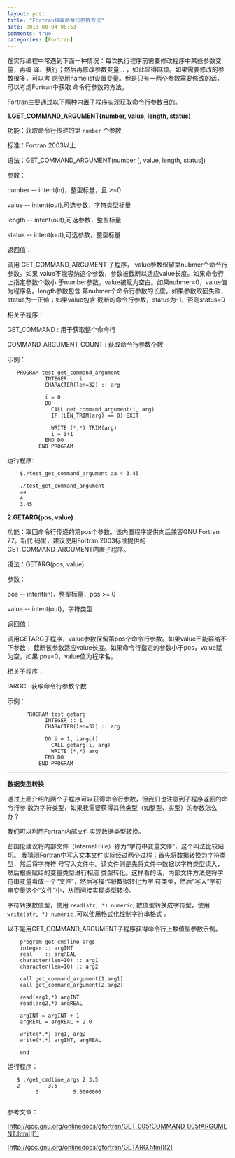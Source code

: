 ```yaml
---
layout: post
title: "Fortran接收命令行参数方法"
date: 2013-08-04 08:53
comments: true
categories: [Fortran]
---
```

在实际编程中常遇到下面一种情况：每次执行程序前需要修改程序中某些参数变量，再编
译、执行；然后再修改参数变量... ，如此显得麻烦。如果需要修改的参数很多，可以考
虑使用namelist设置变量。但是只有一两个参数需要修改的话，可以考虑Fortran中获取
命令行参数的方法。

<!--more-->

Fortran主要通过以下两种内置子程序实现获取命令行参数目的。

**1.GET_COMMAND_ARGUMENT(number, value, length, status)**

 功能：获取命令行传递的第 `number` 个参数
 
 标准：Fortran 2003以上
 
 语法：GET_COMMAND_ARGUMENT(number [, value, length, status])
 
 参数：

  number -- intent(in)，整型标量，且 >=0
 
  value  -- intent(out),可选参数，字符类型标量
  
  length -- intent(out),可选参数，整型标量
  
  status -- intent(out),可选参数，整型标量

 返回值：

  调用 GET_COMMAND_ARGUMENT 子程序， value参数保留第nubmer个命令行参数。如果
  value不能容纳这个参数，参数被截断以适应value长度。如果命令行上指定参数个数小
  于number参数，value被赋为空白。如果nubmer=0，value值为程序名。length参数包含
  第nubmer个命令行参数的长度。如果参数取回失败，status为一正值；如果value包含
  截断的命令行参数，status为-1，否则status=0

 相关子程序：

 GET_COMMAND : 用于获取整个命令行

 COMMAND_ARGUMENT_COUNT : 获取命令行参数个数

 示例：

```
   PROGRAM test_get_command_argument
            INTEGER :: i
            CHARACTER(len=32) :: arg
          
            i = 0
            DO
              CALL get_command_argument(i, arg)
              IF (LEN_TRIM(arg) == 0) EXIT
          
              WRITE (*,*) TRIM(arg)
              i = i+1
            END DO
          END PROGRAM
```

  运行程序:

```
    $./test_get_command_argument aa 4 3.45

    ./test_get_command_argument
	aa
	4
	3.45
```

**2.GETARG(pos, value)**
 
 功能：取回命令行传递的第pos个参数。该内置程序提供向后兼容GNU Fortran 77。新代
 码里，建议使用Fortran 2003标准提供的GET_COMMAND_ARGUMENT内置子程序。

 语法：GETARG(pos, value)

 参数：

  pos   -- intent(in)，整型标量，pos >= 0

  value -- intent(out)，字符类型

 返回值：

  调用GETARG子程序，value参数保留第pos个命令行参数。如果value不能容纳不下参数
  ，截断该参数适应value长度。如果命令行指定的参数小于pos，value赋为空。如果
  pos=0，value值为程序名。

 相关子程序：

 IARGC : 获取命令行参数个数
 
 示例：

```
      PROGRAM test_getarg
            INTEGER :: i
            CHARACTER(len=32) :: arg
          
            DO i = 1, iargc()
              CALL getarg(i, arg)
              WRITE (*,*) arg
            END DO
          END PROGRAM
```


---

**数据类型转换**

通过上面介绍的两个子程序可以获得命令行参数，但我们也注意到子程序返回的命令行参
数为字符类型，如果我需要获得其他类型（如整型、实型）的参数怎么办？

我们可以利用Fortran内部文件实现数据类型转换。

彭国伦建议将内部文件（Internal File）称为“字符串变量文件”，这个叫法比较贴切。
我猜测Fortran中写入文本文件实际经过两个过程：首先将数据转换为字符类型，然后将字符符
号写入文件中。读文件则是先将文件中数据以字符类型读入，然后根据赋给的变量类型进行相应
类型转化。这样看的话，内部文件方法是将字符串变量看成一个“文件”，然后写操作将数据转化为字
符类型，然后“写入”字符串变量这个“文件”中，从而间接实现类型转换。

字符转换数值型，使用 `read(str, *) numeric`;
数值型转换成字符型，使用 `write(str, *) numeric` ,可以使用格式化控制字符串格式
。

以下是用GET_COMMAND_ARGUMENT子程序获得命令行上数值型参数示例。

```
	program get_cmdline_args
	integer :: argINT
	real    :: argREAL
	character(len=10) :: arg1
	character(len=10) :: arg2

	call get_command_argument(1,arg1)
	call get_command_argument(2,arg2)

	read(arg1,*) argINT
	read(arg2,*) argREAL

	argINT = argINT + 1
	argREAL = argREAL + 2.0

	write(*,*) arg1, arg2
	write(*,*) argINT, argREAL

	end
```

运行程序：

``` 
   $ ./get_cmdline_args 2 3.5
   2         3.5       
         3           5.5000000
   
```


参考文章：

[http://gcc.gnu.org/onlinedocs/gfortran/GET_005fCOMMAND_005fARGUMENT.html][1]

[http://gcc.gnu.org/onlinedocs/gfortran/GETARG.html][2]


[1]: http://gcc.gnu.org/onlinedocs/gfortran/GET_005fCOMMAND_005fARGUMENT.html 

[2]: http://gcc.gnu.org/onlinedocs/gfortran/GETARG.html
